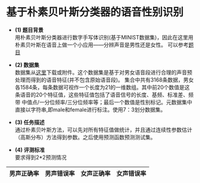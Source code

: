 # 基于朴素贝叶斯分类器的语音性别识别  
- **(1)	题目背景**  
用朴素贝叶斯分类器进行数字手写体识别(基于MINIST数据集)，因此在这里用朴素贝叶斯在语音上做一个小应用——分辨声音是男性还是女性。
可以参考[题目](https://www.kaggle.com/primaryobjects/voicegender)  

- **(2)	数据集**  
数据集从[这里](https://www.kaggle.com/primaryobjects/voicegender)下载或附件。这个数据集是基于对男女语音段进行合理的声音预处理而得到的语音特征(并不包含原始语音段)。
集合中共有3168条数据，男女各1584条，每条数据可视作一个长度为21的一维数组。其中前20个数值是这条语音的20个特征值，这些特征值包括了语音信号的长度、基频、标准差、频带
中值点/一分位频率/三分位频率等；最后一个数值是性别标记。元数据集中直接以字符串,即male和female进行标注。使用7：3划分数据集。  

- **(3)	任务描述**  
通过朴素贝叶斯方法，可以先对所有特征值做统计，并且通过连续性参数估计（高斯分布）方法得到参数。之后使用预测函数预测测试集。  

- **(4)	评测标准**  
要求得到2*2预测情况  

男声正确率 | 男声错误率 | 女声正确率 | 女声错误率
---|---|---|---
